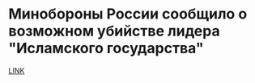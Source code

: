 # Минобороны России сообщило о возможном убийстве лидера "Исламского государства"



[LINK](https://varlamov.ru/2425393.html)